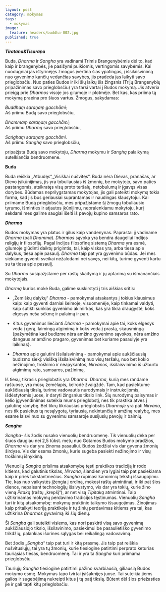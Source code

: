 ```yaml
---
layout: post
category: mokymas
tags:
  - mokymas
image:
  feature: headers/buddha-002.jpg
published: true
---
```


**_Tiratana&Tisaraṇa_**

Buda, *Dharma* ir *Sangha* yra vadinami Trimis Brangenybėmis dėl to, kad kaip ir brangenybės, jie pasižymi puikiomis, vertingomis savybėmis. Kai nuodugniai jas ištyrinėjęs žmogus įvertina šias ypatingas, į išsilaisvinimą nuo gyvenimo kančių vedančias savybes, jis pradeda jas laikyti savo prieglobsčiu. Nuo paties Budos ir iki šių laikų šis žingsnis (Trijų Brangenybių pripažinimas savo prieglobsčiu) yra tarsi vartai į Budos mokymą. Jis atveria prieigą prie *Dharmos* visoje jos gilumoje ir plotmėje. Bet kas, kas priima tą mokymą praeina pro šiuos vartus. 
Žmogus, sakydamas:

*Buddhaṃ saraṇaṃ gacchāmi;*  
Aš priimu Budą savo prieglobsčiu,  

*Dhammaṃ saraṇaṃ gacchāmi;*  
Aš priimu *Dharmą* savo prieglobsčiu,  

*Saṅghaṃ saraṇaṃ gacchāmi.*  
Aš priimu *Sanghą* savo prieglobsčiu,  

pripažįsta Budą savo mokytoju, *Dharmą* mokymu ir *Sanghą* palaikymą sutelkiančia bendruomene.
<!--break-->

**Buda**

Buda reiškia „Atbudęs“,„Visiškai nušvitęs“. Buda nėra Dievas, pranašas, ar Dievo įsikūnijimas, jis yra tobuliausias iš žmonių, be mokytojo, savo paties pastangomis, atsikratęs visų proto teršalų, netobulumų ir įgavęs visas dorybes. Būdamas neprilygstamas mokytojas, jis gali pateikti mokymą tokia forma, kad jis bus geriausiai suprantamas ir naudingas klausytojui. Kai priimame Budą prieglobsčiu, mes pripažįstame šį žmogų tobuliausio tyrumo, išminties ir atjautos įkūnijimu, nepralenkiamu mokytoju, kurį sekdami mes galime saugiai išeiti iš pavojų kupino samsaros rato.

**_Dharma_** 

Budos mokymas yra platus ir gilus kaip vandenynas. Paprastai jį vadiname *Dharma* (pali *Dhamma*). *Dharmos* sąvoka yra bendra daugeliui Indijos religijų ir filosofijų. Pagal Indijos filosofinę sistemą *Dharma* yra esmė, gilumoje glūdinti daiktų prigimtis, tai, kaip viskas yra, arba tiesa apie dalykus, tiesa apie pasaulį. *Dharma* taip pat yra gyvenimo būdas. Jei mes siekiame gyventi sveikai nežalodami nei savęs, nei kitų, turime gyventi kartu su ta tiesa apie pasaulį.

Su *Dharma* susipažįstame per raštų skaitymą ir jų aptarimą su išmanančiais mokytojais.

*Dharmą* kurios mokė Buda, galime suskirstyti į tris aiškias sritis:

* „Žemiškų dalykų“ *Dharma* - pamokymai atsakantys į tokius klausimus kaip: kaip gyventi darniai šeimoje, visuomenėje, kaip tinkamai valdyti, kaip sutikti sunkias gyvenimo akimirkas, kas yra tikra draugystė, koks elgesys neša sėkmę ir palaimą ir pan.

* Kitus gyvenimus liečianti *Dharma* - pamokymai apie tai, koks elgesys veda į gerą, laimingą atgimimą ir koks veda į prastą, skausmingą {pažymėtina kad budizme nėra amžino gyvenimo sąvokos, nėra amžino dangaus ar amžino pragaro, gyvenimas bet kuriame pasaulyje yra laikinas}.

* *Dharma* apie galutini išsilaisvinimą - pamokymai apie aukščiausią budizmo siekį: visišką išsilaisvinimą nuo visų teršalų, nuo bet kokio nežinojimo, troškimo ir neapykantos, *Nirvanos*, išsilaisvinimo iš užburto atgimimų rato, samsaros, pažinimą.

Iš tiesų, tikrasis prieglobstis yra *Dharma*. *Dharma*, kurią mes randame raštuose, yra mūsų žemėlapis, kelrodė žvaigždė. Tam, kad pasiektume aukščiausią tikslą, turime vadovautis nurodymais ir instrukcijomis, išdėstytomis juose, ir daryti žingsnius tikslo link. Šių nurodymų paisymas ir kelio įgyvendinimas suteikia mums prieglobstį, nes tik praktika atves į galutinę ramybę. Bet tikrų tikriausias prieglobstis *Dharmoje* yra pati *Nirvana*, nes tik pasiekus tą nesąlygotą, tyriausią, nekintančią ir amžiną realybę, mes esame laisvi nuo su gyvenimu samsaroje susijusių pavojų ir baimių.

**_Sangha_**

*Sangha*- šis žodis nusako vienuolių bendruomenę. Tik vienuolių dėka per šiuos daugiau nei 2,5 tūkst. metų nuo Gotamos Budos mokymo pradžios, *Dharma* vis dar yra žinoma pasauliui. Budos žodžiai vis dar gyvena žmonių širdyse. Vis dar esama žmonių, kurie sugeba pasiekti nežinojimo ir visų troškimų išnykimą.

Vienuolių *Sangha* prisiima atsakomybę tęsti praktikos tradiciją ir rodo kitiems, kad galutinis tikslas, *Nirvana*, šiandien yra lygiai taip pat pasiekiama kaip ir prieš tūkstantmečius. *Sangha* rūpinasi kanoninių tekstų išsaugojimu. Tie, kas nuo vaikystės įžengia į ordiną, mokosi raštų atmintinai, ir iki pat šios dienos, nepaisant technologijų išsivystymo, vis dar yra tokių, kurie žino vieną *Pitaką* (raštų „krepšį“), ar net visą *Tipitaką* atmintinai. Taip užtikrinamas mokymų perdavimo tradicijos tęstinumas. Vienuolių *Sangha* turi ir kitą atsakomybę: mokymų praktinio taikymo išsaugojimas. Žinojimas kaip pritaikyti teoriją praktikoje ir tų žinių perdavimas kitiems yra tai, kas užtikrina *Dharmos* gyvavimą iki šių dienų.

Ši *Sangha* gali suteikti visiems, kas nori paskirti visą savo gyvenimą aukščiausiojo tikslo, išsilavinimo, pasiekimui be pasaulietiško gyvenimo trikdžių, palankias išorines sąlygas bei reikalingą vadovavimą.

Bet žodis „*Sangha*“ taip pat turi ir kitą prasmę. Jis taip pat reiškia nušvitusiųjų, tai yra tų žmonių, kurie tiesiogine patirtimi perprato keturias tauriąsias tiesas, bendruomenę. Tai ir yra ta *Sangha* kuri priimama prieglobsčiu.

Tauriųjų *Sangha* tiesiogine patirtimi pažino svarbiausią, giliausią Budos mokymo esmę. Mokymas tapo tvirtai įsišaknijęs juose. Tai suteikia jiems galios ir sugebėjimą nukreipti kitus į tą patį tikslą. Būtent dėl šios priežasties jie ir gali tapti kitų prieglobsčiu.
